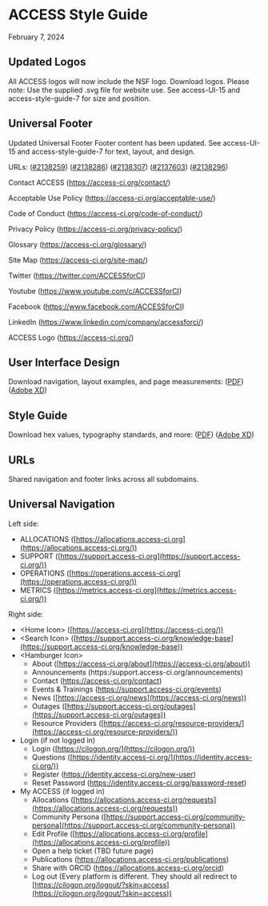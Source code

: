 # ACCESS Style Guide

February 7, 2024

## Updated Logos

All ACCESS logos will now include the NSF logo. Download logos. Please note: Use the supplied .svg file for website use. See access-UI-15 and access-style-guide-7 for size and position.

## Universal Footer

Updated Universal Footer
Footer content has been updated. See access-UI-15 and access-style-guide-7 for text, layout, and design.

URLs:
([#2138259](https://www.nsf.gov/awardsearch/showAward?AWD_ID=2138259&HistoricalAwards=false))
([#2138286](https://www.nsf.gov/awardsearch/showAward?AWD_ID=2138286&HistoricalAwards=false))
([#2138307](https://www.nsf.gov/awardsearch/showAward?AWD_ID=2138307&HistoricalAwards=false))
([#2137603](https://www.nsf.gov/awardsearch/showAward?AWD_ID=2137603&HistoricalAwards=false))
([#2138296](https://www.nsf.gov/awardsearch/showAward?AWD_ID=2138296&HistoricalAwards=false))

Contact ACCESS (https://access-ci.org/contact/)

Acceptable Use Policy (https://access-ci.org/acceptable-use/)

Code of Conduct (https://access-ci.org/code-of-conduct/)

Privacy Policy (https://access-ci.org/privacy-policy/)

Glossary (https://access-ci.org/glossary/)

Site Map (https://access-ci.org/site-map/)

Twitter (https://twitter.com/ACCESSforCI)

Youtube (https://www.youtube.com/c/ACCESSforCI)

Facebook (https://www.facebook.com/ACCESSforCI)

LinkedIn (https://www.linkedin.com/company/accessforci/)

ACCESS Logo (https://access-ci.org/)

## User Interface Design

Download navigation, layout examples, and page measurements:
([PDF](https://github.com/access-ci-org/Web_and_Branding/blob/master/access-UI-15.pdf))
([Adobe XD](https://github.com/access-ci-org/Web_and_Branding/blob/master/access-UI-15.xd))

## Style Guide

Download hex values, typography standards, and more:
([PDF](https://github.com/access-ci-org/Web_and_Branding/blob/master/access-style-guide-7.pdf))
([Adobe XD](https://github.com/access-ci-org/Web_and_Branding/blob/master/access-style-guide-7.xd))

## URLs

Shared navigation and footer links across all subdomains.

## Universal Navigation

Left side:

- ALLOCATIONS ([https://allocations.access-ci.org](https://allocations.access-ci.org/))
- SUPPORT ([https://support.access-ci.org](https://support.access-ci.org/))
- OPERATIONS ([https://operations.access-ci.org](https://operations.access-ci.org/))
- METRICS ([https://metrics.access-ci.org](https://metrics.access-ci.org/))

Right side:

- \<Home Icon\> ([https://access-ci.org](https://access-ci.org/))
- \<Search Icon\> ([https://support.access-ci.org/knowledge-base](https://support.access-ci.org/knowledge-base))
- \<Hamburger Icon\>
  - About ([https://access-ci.org/about](https://access-ci.org/about))
  - Announcements (https:/support.access-ci.org/announcements)
  - Contact (https://access-ci.org/contact)
  - Events & Trainings (https://support.access-ci.org/events)
  - News ([https://access-ci.org/news](https://access-ci.org/news))
  - Outages ([https://support.access-ci.org/outages](https://support.access-ci.org/outages))
  - Resource Providers ([https://access-ci.org/resource-providers/](https://access-ci.org/resource-providers/))
- Login (if not logged in)
  - Login ([https://cilogon.org/](https://cilogon.org/))
  - Questions ([https://identity.access-ci.org/](https://identity.access-ci.org/))
  - Register (https://identity.access-ci.org/new-user)
  - Reset Password (https://identity.access-ci.orgg/password-reset)
- My ACCESS (if logged in)
  - Allocations ([https://allocations.access-ci.org/requests](https://allocations.access-ci.org/requests))
  - Community Persona ([https://support.access-ci.org/community-persona](https://support.access-ci.org/community-persona))
  - Edit Profile ([https://allocations.access-ci.org/profile](https://allocations.access-ci.org/profile))
  - Open a help ticket (TBD future page)
  - Publications (https://allocations.access-ci.org/publications)
  - Share with ORCID (https://allocations.access-ci.org/orcid)
  - Log out (Every platform is different. They should all redirect to [https://cilogon.org/logout/?skin=access](https://cilogon.org/logout/?skin=access))

##
